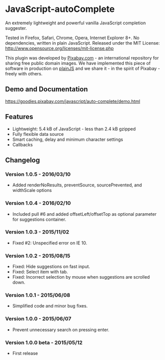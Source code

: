 JavaScript-autoComplete
===================

An extremely lightweight and powerful vanilla JavaScript completion suggester.

Tested in Firefox, Safari, Chrome, Opera, Internet Explorer 8+. No dependencies, written in plain JavaScript.
Released under the MIT License: http://www.opensource.org/licenses/mit-license.php

This plugin was developed by [Pixabay.com](https://pixabay.com/) - an international repository for sharing free public domain images.
We have implemented this piece of software in production on [plainJS](https://plainjs.com/) and we share it - in the spirit of Pixabay - freely with others.

## Demo and Documentation

https://goodies.pixabay.com/javascript/auto-complete/demo.html

## Features

* Lightweight: 5.4 kB of JavaScript - less than 2.4 kB gzipped
* Fully flexible data source
* Smart caching, delay and minimum character settings
* Callbacks

## Changelog

### Version 1.0.5 - 2016/03/10

* Added renderNoResults, preventSource, sourcePrevented, and widthScale options

### Version 1.0.4 - 2016/02/10

* Included pull #6 and added offsetLeft/offsetTop as optional parameter for suggestions container.


### Version 1.0.3 - 2015/11/02

* Fixed #2: Unspecified error on IE 10.

### Version 1.0.2 - 2015/08/15

* Fixed: Hide suggestions on fast input.
* Fixed: Select item with tab.
* Fixed: Incorrect selection by mouse when suggestions are scrolled down.

### Version 1.0.1 - 2015/06/08

* Simplified code and minor bug fixes.

### Version 1.0.0 - 2015/06/07

* Prevent unnecessary search on pressing enter.

### Version 1.0.0 beta - 2015/05/12

* First release
